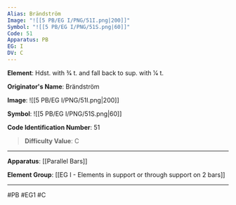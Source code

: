 ```yaml
---
Alias: Brändström
Image: "![[5 PB/EG I/PNG/51I.png|200]]"
Symbol: "![[5 PB/EG I/PNG/51S.png|60]]"
Code: 51
Apparatus: PB
EG: I
DV: C
---
```

**Element**: Hdst. with 3⁄4 t. and fall back to sup. with 1⁄4 t.

**Originator's Name**: Brändström

**Image**:
![[5 PB/EG I/PNG/51I.png|200]]

**Symbol**:
![[5 PB/EG I/PNG/51S.png|60]]

**Code Identification Number**: 51

>**Difficulty Value**: C

___
**Apparatus**: [[Parallel Bars]]

**Element Group**: [[EG I - Elements in support or through support on 2 bars]]
___
#PB #EG1 #C
